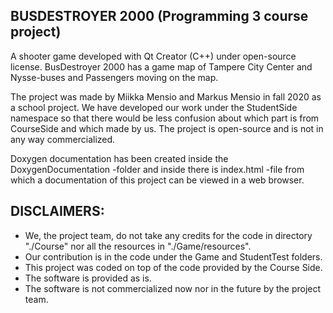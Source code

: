 ## BUSDESTROYER 2000 (Programming 3 course project)
A shooter game developed with Qt Creator (C++) under open-source license. BusDestroyer 2000 has a game map of Tampere City Center and Nysse-buses and Passengers moving on the map.

The project was made by Miikka Mensio and Markus Mensio in fall 2020 as a school project. We have developed our work under the StudentSide namespace so that there would be less confusion about which part is from CourseSide and which made by us. The project is open-source and is not in any way commercialized.

Doxygen documentation has been created inside the DoxygenDocumentation -folder and inside there is index.html -file from which a documentation of this project can be viewed in a web browser.

## DISCLAIMERS:
- We, the project team, do not take any credits for the code in directory "./Course" nor all the resources in "./Game/resources".
- Our contribution is in the code under the Game and StudentTest folders.
- This project was coded on top of the code provided by the Course Side.
- The software is provided as is.
- The software is not commercialized now nor in the future by the project team.

